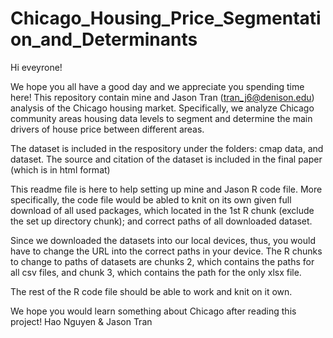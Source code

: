 # Chicago_Housing_Price_Segmentation_and_Determinants

Hi eveyrone! 

We hope you all have a good day and we appreciate you spending time here! This repository contain mine and Jason Tran (tran_j6@denison.edu) analysis of the Chicago housing market. Specifically, we analyze Chicago community areas housing data levels to segment and determine the main drivers of house price between different areas. 

The dataset is included in the respository under the folders: cmap data, and dataset. The source and citation of the dataset is included in the final paper (which is in html format)

This readme file is here to help setting up mine and Jason R code file. More specifically, the code file would be abled to knit on its own given full download of all used packages, which located in the 1st R chunk (exclude the set up directory chunk); and correct paths of all downloaded dataset. 

Since we downloaded the datasets into our local devices, thus, you would have to change the URL into the correct paths in your device. The R chunks to change to paths of datasets are chunks 2, which contains the paths for all csv files, and chunk 3, which contains the path for the only xlsx file. 

The rest of the R code file should be able to work and knit on it own. 

We hope you would learn something about Chicago after reading this project! 
Hao Nguyen & Jason Tran
